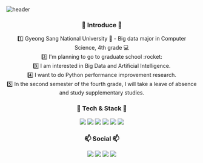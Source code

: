 ![header](https://capsule-render.vercel.app/api?type=wave&color=auto&height=300&section=header&text=Welcome&fontSize=90)

<h3 align="center"><b> 🙌 Introduce 🙌 </b></h3>
<div align="center">
1️⃣ Gyeong Sang National University 🏫 - Big data major in Computer Science, 4th grade 💻
</div>
<div align="center">
2️⃣ I'm planning to go to graduate school :rocket:
</div>
<div align="center">
3️⃣ I am interested in Big Data and Artificial Intelligence.
</div>
<div align="center">
4️⃣ I want to do Python performance improvement research.
</div>
<div align="center">
5️⃣ In the second semester of the fourth grade, I will take a leave of absence and study supplementary studies.
</div>
<h3 align="center"><b> 📖 Tech & Stack 📖 </b></h3>
<div align="center">
 <img src="https://img.shields.io/badge/Python-3766AB?style=flat-square&logo=Python&logoColor=white"/></a>
 <img src="https://img.shields.io/badge/C-A8B9CC?style=flat-square&logo=C&logoColor=white"/></a>
 <img src="https://img.shields.io/badge/Tensorflow-FF6F00?style=flat-square&logo=Tensorflow&logoColor=white"/></a>
 <img src="https://img.shields.io/badge/HTML5-E34F26?style=flat-square&logo=HTML5&logoColor=white"/></a> 
 <img src="https://img.shields.io/badge/CSS3-1572B6?style=flat-square&logo=CSS3&logoColor=white"/></a>
 <img src="https://img.shields.io/badge/JavaScript-F7DF1E?style=flat-square&logo=JavaScript&logoColor=white"/></a>
</div>

<h3 align="center"><b> 📫 Social 📫 </b></h3>
<div align="center">
 <a href="mailto:kinggodeasy000624@gmail.com"><img src="https://img.shields.io/badge/Gmail-d14836?style=flat-  square&logo=Gmail&logoColor=white&link=kinggodeasy000624@gmail.com"/></a>
 <a href="https://velog.io/@show000624"><img src="https://img.shields.io/badge/Tech%20Blog-11B48A?style=flat-square&logo=Vimeo&logoColor=white&link=https://velog.io/@show000624"/></a>
<a href="https://twitter.com/kinggoedasy"><img src="https://img.shields.io/badge/Twitter%20-1DA1F2?style=flat-square&logo=Twitter&logoColor=white&link=https://twitter.com/kinggoedasy"/></a>
<a href="https://www.notion.so/Lee-Jihoon-7acbc4147201450786ddabe95920148d"><img src="https://img.shields.io/badge/Notion%20-000000?style=flat-square&logo=Notion&logoColor=white&link=https://www.notion.so/Lee-Jihoon-7acbc4147201450786ddabe95920148d"/></a>
</div>
